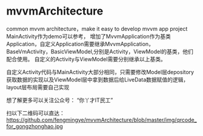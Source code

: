 # mvvmArchitecture
common mvvm architecture，make it easy to develop mvvm app project
MainActivity作为demo可以参考，
增加了MvvmApplication作为基类Application，自定义Application需要继承MvvmApplication，
BaseVmActivity，BasicViewModel,分别是Activity，ViewModel的基类，他们配合使用。
自定义的Activity与ViewModel需要分别继承以上基类。

自定义Activity代码与MainActivity大部分相同，只需要修改Model层depository获取数据的实现以及ViewModel层中拿到数据后给LiveData数据赋值的逻辑，layout层布局需要自己实现

想了解更多可以关注公众号： “你丫才IT民工”

扫以下二维码可以直达：
https://github.com/fengmingye/mvvmArchitecture/blob/master/img/qrcode_for_gongzhonghao.jpg
